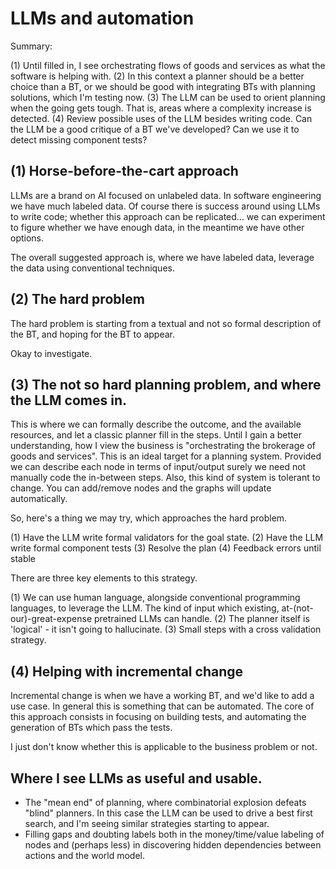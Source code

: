 # LLMs and automation

Summary:

(1) Until filled in, I see orchestrating flows of goods and services as what the software is helping with.
(2) In this context a planner should be a better choice than a BT, or we should be good with integrating BTs with planning solutions, which I'm testing now.
(3) The LLM can be used to orient planning when the going gets tough. That is, areas where a complexity increase is detected.
(4) Review possible uses of the LLM besides writing code. Can the LLM be a good critique of a BT we've developed? Can we use it to detect missing component tests?

## (1) Horse-before-the-cart approach

LLMs are a brand on AI focused on unlabeled data. In software engineering we have much labeled data. Of course there is success around using LLMs to write code; whether this approach can be replicated... we can experiment to figure whether we have enough data, in the meantime we have other options.

The overall suggested approach is, where we have labeled data, leverage the data using conventional techniques.

## (2) The hard problem

The hard problem is starting from a textual and not so formal description of the BT, and hoping for the BT to appear.

Okay to investigate.

## (3) The not so hard planning problem, and where the LLM comes in.

This is where we can formally describe the outcome, and the available resources, and let a classic planner fill in the steps. Until I gain a better understanding, how I view the business is "orchestrating the brokerage of goods and services". This is an ideal target for a planning system. Provided we can describe each node in terms of input/output surely we need not manually code the in-between steps. Also, this kind of system is tolerant to change. You can add/remove nodes and the graphs will update automatically.

So, here's a thing we may try, which approaches the hard problem.

(1) Have the LLM write formal validators for the goal state.
(2) Have the LLM write formal component tests
(3) Resolve the plan
(4) Feedback errors until stable

There are three key elements to this strategy.

(1) We can use human language, alongside conventional programming languages, to leverage the LLM. The kind of input which existing, at-(not-our)-great-expense pretrained LLMs can handle.
(2) The planner itself is 'logical' - it isn't going to hallucinate.
(3) Small steps with a cross validation strategy.

## (4) Helping with incremental change

Incremental change is when we have a working BT, and we'd like to add a use case. In general this is something that can be automated. The core of this approach consists in focusing on building tests, and automating the generation of BTs which pass the tests.

I just don't know whether this is applicable to the business problem or not.

## Where I see LLMs as useful and usable.

- The "mean end" of planning, where combinatorial explosion defeats "blind" planners. In this case the LLM can be used to drive a best first search, and I'm seeing similar strategies starting to appear.
- Filling gaps and doubting labels both in the money/time/value labeling of nodes and (perhaps less) in discovering hidden dependencies between actions and the world model.

